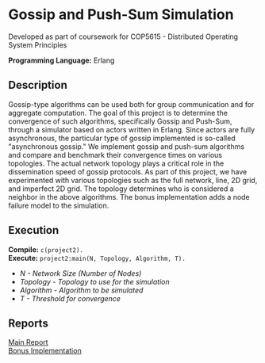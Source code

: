 # Gossip and Push-Sum Simulation

Developed as part of coursework for COP5615 - Distributed Operating System Principles  
  
**Programming Language:** Erlang

## Description

Gossip-type algorithms can be used both for group communication and for aggregate computation. The goal of this project is to determine the convergence of such algorithms, specifically Gossip and Push-Sum, through a simulator based on actors written in Erlang. Since actors are fully asynchronous, the particular type of gossip implemented is so-called "asynchronous gossip." We implement gossip and push-sum algorithms and compare and benchmark their convergence times on various topologies. The actual network topology plays a critical role in the dissemination speed of gossip protocols. As part of this project, we have experimented with various topologies such as the full network, line, 2D grid, and imperfect 2D grid. The topology determines who is considered a neighbor in the above algorithms. The bonus implementation adds a node failure model to the simulation.

## Execution

**Compile:** ```c(project2).```   
**Execute:** ```project2:main(N, Topology, Algorithm, T).```   
* *N - Network Size (Number of Nodes)*  
* *Topology - Topology to use for the simulation*  
* *Algorithm - Algorithm to be simulated*  
* *T - Threshold for convergence*

## Reports 
  
[Main Report](https://github.com/pranath-reddy/COP5615-Gossip/blob/main/Report.pdf)  
[Bonus Implementation](https://github.com/pranath-reddy/COP5615-Gossip/blob/main/Report-bonus.pdf)
